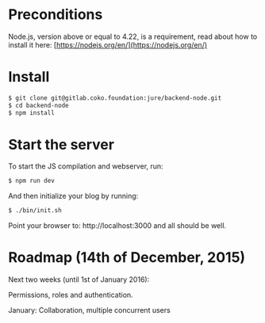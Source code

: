 # Preconditions

Node.js, version above or equal to 4.22, is a requirement, read about how to install it here: [https://nodejs.org/en/](https://nodejs.org/en/)

# Install

```bash
$ git clone git@gitlab.coko.foundation:jure/backend-node.git
$ cd backend-node
$ npm install
```

# Start the server

To start the JS compilation and webserver, run:
```bash
$ npm run dev
```

And then initialize your blog by running:
```bash
$ ./bin/init.sh
```

Point your browser to: http://localhost:3000 and all should be well.

# Roadmap (14th of December, 2015)

Next two weeks (until 1st of January 2016):

Permissions, roles and authentication.

January: Collaboration, multiple concurrent users

